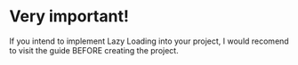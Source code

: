 # Very important!
If you intend to implement Lazy Loading into your project, I would recomend to visit the guide BEFORE creating the project.
